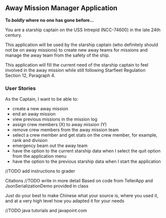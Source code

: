 ## Away Mission Manager Application

**To *boldly* where no one has gone before...**

You are a starship captain on the USS Intrepid (NCC-74600) in the late 24th century.

This application will be used by the starship captain (who definitely should not be on away missions) to create new
away teams for missions and manage the away team from the safety of the ship.

This application will fill the current need of the starship captain to feel involved in the away mission while still
following Starfleet Regulation Section 12, Paragraph 4.

### User Stories

As the Captain, I want to be able to:
- create a new away mission
- end an away mission
- view previous missions in the mission log
- assign crew members (X) to away mission (Y)
- remove crew members from the away mission team
- select a crew member and get stats on the crew member, for example, rank and division
- emergency beam out the away team 
- have the option to the current starship data when I select the quit option from the application menu 
- have the option to the previous starship data when I start the application

//TODO add instructions to grader

Citations //TODO write in more detail
Based on code from TellerApp and JsonSerializationDemo provided in class

Just do your best to make Chinese what your source is, where you used it, and at a very high level how you adapted it for your needs

//TODO java tutorials and javapoint.com